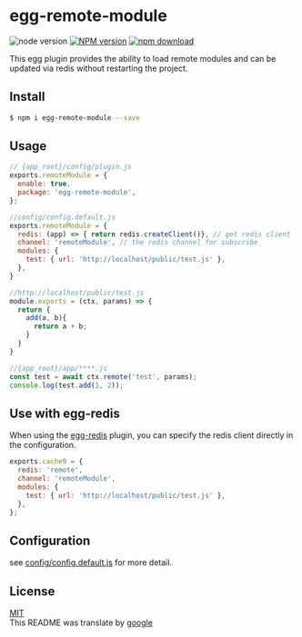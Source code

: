 # egg-remote-module
![node version][node-image]
[![NPM version][npm-image]][npm-url]
[![npm download][download-image]][download-url]

[node-image]: https://img.shields.io/badge/node-%3E%3D8-blue.svg
[npm-image]: https://img.shields.io/npm/v/egg-remote-module.svg?style=flat-square
[npm-url]: https://npmjs.org/package/egg-remote-module
[download-image]: https://img.shields.io/npm/dm/egg-remote-module.svg?style=flat-square
[download-url]: https://npmjs.org/package/egg-remote-module

This egg plugin provides the ability to load remote modules and can be updated via redis without restarting the project.

## Install

```bash
$ npm i egg-remote-module --save
```

## Usage

```js
// {app_root}/config/plugin.js
exports.remoteModule = {
  enable: true,
  package: 'egg-remote-module',
};
```
```js
//config/config.default.js
exports.remoteModule = {
  redis: (app) => { return redis.createClient()}, // get redis client
  channel: 'remoteModule', // the redis channel for subscribe
  modules: {
    test: { url: 'http://localhost/public/test.js' },
  },
}
```
```js
//http://localhost/public/test.js
module.exports = (ctx, params) => {
  return {
    add(a, b){
      return a + b;
    }
  }
}
```
```js
//{app_root}/app/****.js
const test = await ctx.remote('test', params);
console.log(test.add(1, 2));
```
## Use with egg-redis
When using the [egg-redis](https://github.com/eggjs/egg-redis) plugin, you can specify the redis client directly in the configuration.
```js
exports.cache9 = {
  redis: 'remote',
  channel: 'remoteModule',
  modules: {
    test: { url: 'http://localhost/public/test.js' },
  },
};
```
## Configuration

see [config/config.default.js](config/config.default.js) for more detail.

## License

[MIT](LICENSE)<br />
This README was translate by [google](https://translate.google.cn)
